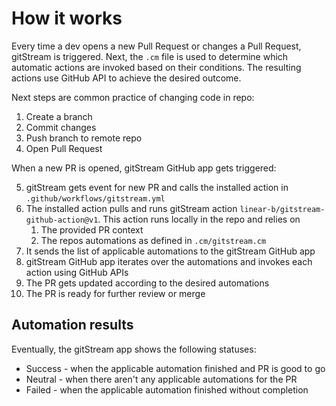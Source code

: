 # How it works

Every time a dev opens a new Pull Request or changes a Pull Request, gitStream is triggered. Next, the `.cm` file is used to determine which automatic actions are invoked based on their conditions. The resulting actions use GitHub API to achieve the desired outcome.

Next steps are common practice of changing code in repo:

1. Create a branch 
2. Commit changes  
3. Push branch to remote repo 
4. Open Pull Request 

When a new PR is opened, gitStream GitHub app gets triggered:

5. gitStream gets event for new PR and calls the installed action in `.github/workflows/gitstream.yml`
6. The installed action pulls and runs gitStream action `linear-b/gitstream-github-action@v1`. This action runs locally in the repo and relies on 
    1. The provided PR context
    2. The repos automations as defined in `.cm/gitstream.cm`
7. It sends the list of applicable automations to the gitStream GitHub app
8. gitStream GitHub app iterates over the automations and invokes each action using GitHub APIs
9. The PR gets updated according to the desired automations
10. The PR is ready for further review or merge

## Automation results

Eventually, the gitStream app shows the following statuses:  

- Success - when the applicable automation finished and PR is good to go 
- Neutral - when there aren't any applicable automations for the PR
- Failed - when the applicable automation finished without completion
